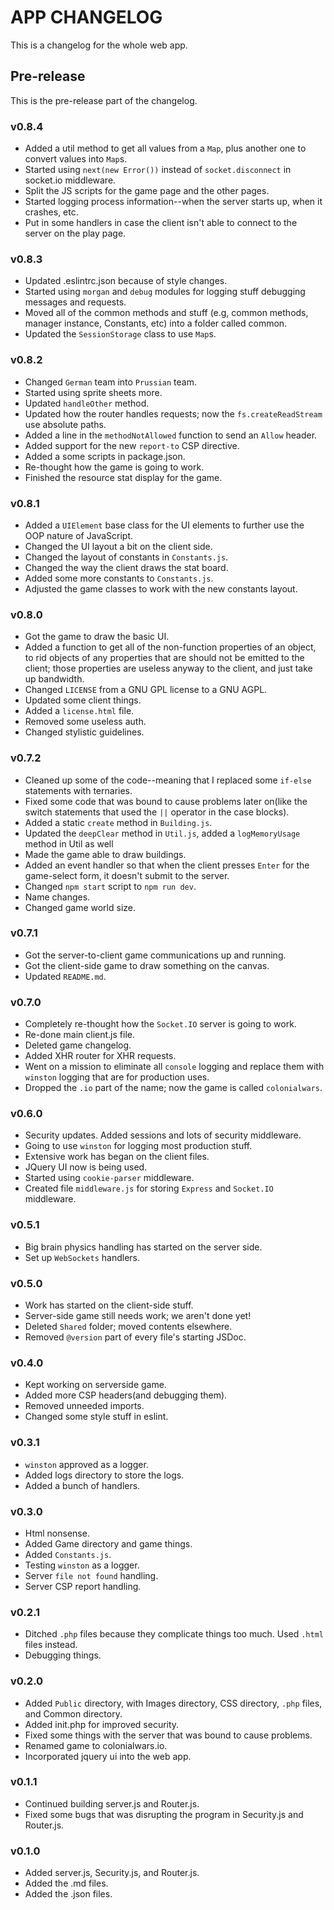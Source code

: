 # APP CHANGELOG
This is a changelog for the whole web app.

## Pre-release
This is the pre-release part of the changelog.
### v0.8.4
- Added a util method to get all values from a ``Map``, plus another one to convert
values into ``Map``s.
- Started using ``next(new Error())`` instead of ``socket.disconnect`` in socket.io middleware.
- Split the JS scripts for the game page and the other pages.
- Started logging process information--when the server starts up, when it crashes, etc.
- Put in some handlers in case the client isn't able to connect to the server
on the play page.
### v0.8.3
- Updated .eslintrc.json because of style changes.
- Started using ``morgan`` and ``debug`` modules for logging stuff debugging
messages and requests.
- Moved all of the common methods and stuff (e.g, common methods, manager
instance, Constants, etc) into a folder called common.
- Updated the ``SessionStorage`` class to use ``Map``s.
### v0.8.2
- Changed ``German`` team into ``Prussian`` team.
- Started using sprite sheets more.
- Updated ``handleOther`` method.
- Updated how the router handles requests; now the ``fs.createReadStream`` use absolute paths.
- Added a line in the ``methodNotAllowed`` function to send an ``Allow`` header.
- Added support for the new ``report-to`` CSP directive.
- Added a some scripts in package.json.
- Re-thought how the game is going to work.
- Finished the resource stat display for the game.
### v0.8.1
- Added a ``UIElement`` base class for the UI elements to further use the OOP nature of
JavaScript.
- Changed the UI layout a bit on the client side.
- Changed the layout of constants in ``Constants.js``.
- Changed the way the client draws the stat board.
- Added some more constants to ``Constants.js``.
- Adjusted the game classes to work with the new constants layout.
### v0.8.0
- Got the game to draw the basic UI.
- Added a function to get all of the non-function properties of an object, to rid
objects of any properties that are should not be emitted to the client; those properties are
useless anyway to the client, and just take up bandwidth.
- Changed ``LICENSE`` from a GNU GPL license to a GNU AGPL.
- Updated some client things.
- Added a ``license.html`` file.
- Removed some useless auth.
- Changed stylistic guidelines.
### v0.7.2
- Cleaned up some of the code--meaning that I replaced some ``if-else`` statements
with ternaries.
- Fixed some code that was bound to cause problems later on(like the switch statements that used
the ``||`` operator in the case blocks).
- Added a static ``create`` method in ``Building.js``.
- Updated the ``deepClear`` method in ``Util.js``, added a ``logMemoryUsage`` method in Util as well
- Made the game able to draw buildings.
- Added an event handler so that when the client presses ``Enter`` for the game-select form, it doesn't submit
to the server.
- Changed ``npm start`` script to ``npm run dev``.
- Name changes.
- Changed game world size.
### v0.7.1
- Got the server-to-client game communications up and running.
- Got the client-side game to draw something on the canvas.
- Updated ``README.md``.
### v0.7.0
- Completely re-thought how the ``Socket.IO`` server is going to work.
- Re-done main client.js file.
- Deleted game changelog.
- Added XHR router for XHR requests.
- Went on a mission to eliminate all ``console`` logging and replace them with
``winston`` logging that are for production uses.
- Dropped the ``.io`` part of the name; now the game is called ``colonialwars``.
### v0.6.0
- Security updates. Added sessions and lots of security middleware.
- Going to use ``winston`` for logging most production stuff.
- Extensive work has began on the client files.
- JQuery UI now is being used.
- Started using ``cookie-parser`` middleware.
- Created file ``middleware.js`` for storing ``Express`` and ``Socket.IO`` middleware.
### v0.5.1
- Big brain physics handling has started on the server side.
- Set up ``WebSockets`` handlers.
### v0.5.0
- Work has started on the client-side stuff.
- Server-side game still needs work; we aren't done yet!
- Deleted ``Shared`` folder; moved contents elsewhere.
- Removed ``@version`` part of every file's starting JSDoc.
### v0.4.0
- Kept working on serverside game.
- Added more CSP headers(and debugging them).
- Removed unneeded imports.
- Changed some style stuff in eslint.
### v0.3.1
- ``winston`` approved as a logger.
- Added logs directory to store the logs.
- Added a bunch of handlers.
### v0.3.0
- Html nonsense.
- Added Game directory and game things.
- Added ``Constants.js``.
- Testing ``winston`` as a logger.
- Server ``file not found`` handling.
- Server CSP report handling.
### v0.2.1
- Ditched ``.php`` files because they complicate things too much. Used ``.html`` files instead.
- Debugging things.
### v0.2.0
- Added ``Public`` directory, with Images directory, CSS directory,
``.php`` files, and Common directory.
- Added init.php for improved security.
- Fixed some things with the server that was bound to cause problems.
- Renamed game to colonialwars.io.
- Incorporated jquery ui into the web app.
### v0.1.1
- Continued building server.js and Router.js.
- Fixed some bugs that was disrupting the program in
Security.js and Router.js.
### v0.1.0
- Added server.js, Security.js, and Router.js.
- Added the .md files.
- Added the .json files.

